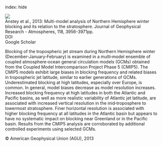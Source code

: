 index: hide

<div class="Citation">
    <div class="Citation-thumb CitationThumb-linked"  data-href="https://doi.org/10.1002/jgrd.50231">
      <img src="https://static.claimspace.cloud/climate-study-static/refs/thumbs/9/Anstey_et_al_2013-thumb.png" />
    </div>

  <div class="Citation-body">
    <div class="Citation-text">Anstey et al., 2013: Multi-model analysis of Northern Hemisphere winter blocking and its relation to the stratosphere. <span class="Article-journal">Journal of Geophysical Research - Atmospheres, </span><span class="Article-volume">118, </span>3956-3971pp.</div>
    <div class="Citation-links">
      <div class="CitationLink" data-href="https://doi.org/10.1002/jgrd.50231">
        <div class="CitationLink-icon CitationLink-Doi"></div>
        <div class="CitationLink-text">DOI</div>
      </div>
      <div class="CitationLink" data-href="https://scholar.google.com/scholar?q=10.1002/jgrd.50231">
        <div class="CitationLink-icon CitationLink-Scholar"></div>
        <div class="CitationLink-text">Google Scholar</div>
      </div>
    </div>
  </div>
</div>

Blocking of the tropospheric jet stream during Northern Hemisphere winter (December‐January‐February) is examined in a multi‐model ensemble of coupled atmosphere‐ocean general circulation models (GCMs) obtained from the Coupled Model Intercomparison Project Phase 5 (CMIP5). The CMIP5 models exhibit large biases in blocking frequency and related biases in tropospheric jet latitude, similar to earlier generations of GCMs. Underestimated blocking at high latitudes, especially over Europe, is common. In general, model biases decrease as model resolution increases. Increased blocking frequency at high latitudes in both the Atlantic and Pacific basins, as well as more realistic variability of Atlantic jet latitude, are associated with increased vertical resolution in the mid‐troposphere to lowermost stratosphere. Finer horizontal resolution is associated with higher blocking frequency at all latitudes in the Atlantic basin but appears to have no systematic impact on blocking near Greenland or in the Pacific basin. Results from the CMIP5 analysis are corroborated by additional controlled experiments using selected GCMs.

<div class="Citation-copy">
&copy; American Geophysical Union (AGU), 2013
</div>